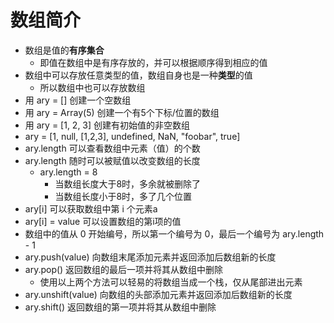 # 数组简介

* 数组是值的**有序集合**
  * 即值在数组中是有序存放的，并可以根据顺序得到相应的值
* 数组中可以存放任意类型的值，数组自身也是一种**类型**的值
  * 所以数组中也可以存放数组
* 用 ary = [] 创建一个空数组
* 用 ary = Array(5) 创建一个有5个下标/位置的数组
* 用 ary = [1, 2, 3] 创建有初始值的非空数组
* ary = [1, null, [1,2,3], undefined, NaN, "foobar", true]
* ary.length 可以查看数组中元素（值）的个数
* ary.length 随时可以被赋值以改变数组的长度
  * ary.length = 8
    * 当数组长度大于8时，多余就被删除了
    * 当数组长度小于8时，多了几个位置
* ary[i] 可以获取数组中第 i 个元素a
* ary[i] = value 可以设置数组的第i项的值
* 数组中的值从 0 开始编号，所以第一个编号为 0，最后一个编号为 ary.length - 1
* ary.push(value) 向数组末尾添加元素并返回添加后数组新的长度
* ary.pop() 返回数组的最后一项并将其从数组中删除
  * 使用以上两个方法可以轻易的将数组当成一个栈，仅从尾部进出元素
* ary.unshift(value) 向数组的头部添加元素并返回添加后数组新的长度
* ary.shift() 返回数组的第一项并将其从数组中删除
